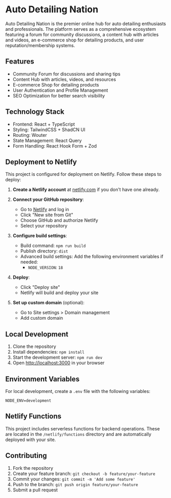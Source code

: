 # Auto Detailing Nation

Auto Detailing Nation is the premier online hub for auto detailing enthusiasts and professionals. The platform serves as a comprehensive ecosystem featuring a forum for community discussions, a content hub with articles and videos, an e-commerce shop for detailing products, and user reputation/membership systems.

## Features

- Community Forum for discussions and sharing tips
- Content Hub with articles, videos, and resources
- E-commerce Shop for detailing products
- User Authentication and Profile Management
- SEO Optimization for better search visibility

## Technology Stack

- Frontend: React + TypeScript
- Styling: TailwindCSS + ShadCN UI
- Routing: Wouter
- State Management: React Query
- Form Handling: React Hook Form + Zod

## Deployment to Netlify

This project is configured for deployment on Netlify. Follow these steps to deploy:

1. **Create a Netlify account** at [netlify.com](https://www.netlify.com/) if you don't have one already.

2. **Connect your GitHub repository**:
   - Go to [Netlify](https://app.netlify.com/) and log in
   - Click "New site from Git"
   - Choose GitHub and authorize Netlify
   - Select your repository

3. **Configure build settings**:
   - Build command: `npm run build`
   - Publish directory: `dist`
   - Advanced build settings: Add the following environment variables if needed:
     - `NODE_VERSION`: `18`

4. **Deploy**:
   - Click "Deploy site"
   - Netlify will build and deploy your site

5. **Set up custom domain** (optional):
   - Go to Site settings > Domain management
   - Add custom domain

## Local Development

1. Clone the repository
2. Install dependencies: `npm install`
3. Start the development server: `npm run dev`
4. Open [http://localhost:3000](http://localhost:3000) in your browser

## Environment Variables

For local development, create a `.env` file with the following variables:

```
NODE_ENV=development
```

## Netlify Functions

This project includes serverless functions for backend operations. These are located in the `/netlify/functions` directory and are automatically deployed with your site.

## Contributing

1. Fork the repository
2. Create your feature branch: `git checkout -b feature/your-feature`
3. Commit your changes: `git commit -m 'Add some feature'`
4. Push to the branch: `git push origin feature/your-feature`
5. Submit a pull request